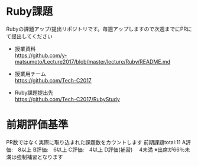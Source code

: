 # Ruby課題

Rubyの課題アップ/提出リポジトリです。毎週アップしますので次週までにPRにて提出してください

- 授業資料  
https://github.com/y-matsumoto/Lecture2017/blob/master/lecture/Ruby/README.md

- 授業用チーム  
https://github.com/Tech-C2017

- Ruby課題提出先  
https://github.com/Tech-C2017/RubyStudy

# 前期評価基準
PR数ではなく実際に取り込まれた課題数をカウントします
前期課題total:11
A評価:　8以上
B評価:　6以上
C評価:　4以上
D評価(補習)　 4未満
※出席が66％未満は強制補習となります
